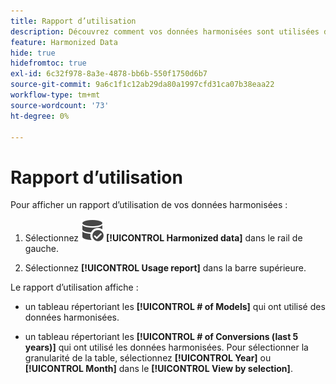 ```yaml
---
title: Rapport d’utilisation
description: Découvrez comment vos données harmonisées sont utilisées dans les modèles (pour la formation et la notation) et les conversions.
feature: Harmonized Data
hide: true
hidefromtoc: true
exl-id: 6c32f978-8a3e-4878-bb6b-550f1750d6b7
source-git-commit: 9a6c1f1c12ab29da80a1997cfd31ca07b38eaa22
workflow-type: tm+mt
source-wordcount: '73'
ht-degree: 0%

---
```


# Rapport d’utilisation

Pour afficher un rapport d’utilisation de vos données harmonisées :

1. Sélectionnez ![DataSearch](/help/assets/icons/DataCheck.svg) **[!UICONTROL Harmonized data]** dans le rail de gauche.

1. Sélectionnez **[!UICONTROL Usage report]** dans la barre supérieure.

Le rapport d’utilisation affiche :

* un tableau répertoriant les **[!UICONTROL # of Models]** qui ont utilisé des données harmonisées.

* un tableau répertoriant les **[!UICONTROL # of Conversions (last 5 years)]** qui ont utilisé les données harmonisées. Pour sélectionner la granularité de la table, sélectionnez **[!UICONTROL Year]** ou **[!UICONTROL Month]** dans le **[!UICONTROL View by selection]**.

